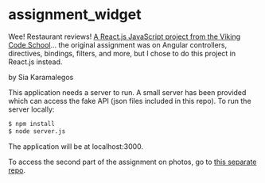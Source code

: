 # assignment_widget
Wee! Restaurant reviews!
[A React.js JavaScript project from the Viking Code School](http://www.vikingcodeschool.com)... the original assignment was on Angular controllers, directives, bindings, filters, and more, but I chose to do this project in React.js instead.

by Sia Karamalegos

This application needs a server to run. A small server has been provided which can access the fake API (json files included in this repo). To run the server locally:
```sh
$ npm install
$ node server.js
```

The application will be at localhost:3000.

To access the second part of the assignment on photos, go to [this separate repo](https://github.com/siakaramalegos/react-photos).
